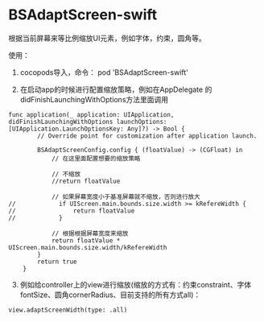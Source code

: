 # BSAdaptScreen-swift

根据当前屏幕来等比例缩放UI元素，例如字体，约束，圆角等。

使用：
1. cocopods导入，命令： pod 'BSAdaptScreen-swift'

2. 在启动app的时候进行配置缩放策略，例如在AppDelegate 的 didFinishLaunchingWithOptions方法里面调用
```
func application(_ application: UIApplication, didFinishLaunchingWithOptions launchOptions: [UIApplication.LaunchOptionsKey: Any]?) -> Bool {
        // Override point for customization after application launch.
        
        BSAdaptScreenConfig.config { (floatValue) -> (CGFloat) in
            // 在这里面配置想要的缩放策略
            
            // 不缩放
            //return floatValue
            
            // 如果屏幕宽度小于基准屏幕就不缩放，否则进行放大
//            if UIScreen.main.bounds.size.width >= kRefereWidth {
//                return floatValue
//            }
            
            // 根据根据屏幕宽度来缩放
            return floatValue * UIScreen.main.bounds.size.width/kRefereWidth
        }
        return true
    }
```
3. 例如给controller上的view进行缩放(缩放的方式有：约束constraint、字体fontSize、圆角cornerRadius、目前支持的所有方式all)：
```
view.adaptScreenWidth(type: .all)
```

